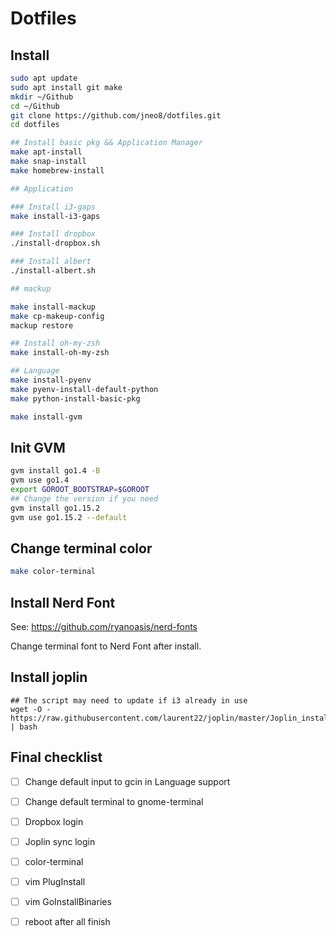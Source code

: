 # Dotfiles

## Install 

```bash
sudo apt update
sudo apt install git make
mkdir ~/Github
cd ~/Github
git clone https://github.com/jneo8/dotfiles.git
cd dotfiles

## Install basic pkg && Application Manager
make apt-install
make snap-install
make homebrew-install

## Application

### Install i3-gaps
make install-i3-gaps

### Install dropbox
./install-dropbox.sh

### Install albert
./install-albert.sh

## mackup

make install-mackup
make cp-makeup-config
mackup restore

## Install oh-my-zsh 
make install-oh-my-zsh

## Language
make install-pyenv
make pyenv-install-default-python
make python-install-basic-pkg

make install-gvm
```


## Init GVM 

```bash
gvm install go1.4 -B
gvm use go1.4
export GOROOT_BOOTSTRAP=$GOROOT
## Change the version if you need
gvm install go1.15.2
gvm use go1.15.2 --default
```

## Change terminal color

```bash
make color-terminal
```

## Install Nerd Font

See: https://github.com/ryanoasis/nerd-fonts

Change terminal font to Nerd Font after install.

## Install joplin

```
## The script may need to update if i3 already in use
wget -O - https://raw.githubusercontent.com/laurent22/joplin/master/Joplin_install_and_update.sh | bash
```


## Final checklist

* [ ] Change default input to gcin in Language support

* [ ] Change default terminal to gnome-terminal
* [ ] Dropbox login 
* [ ] Joplin sync login
* [ ] color-terminal
* [ ] vim PlugInstall
* [ ] vim GoInstallBinaries
* [ ] reboot after all finish
